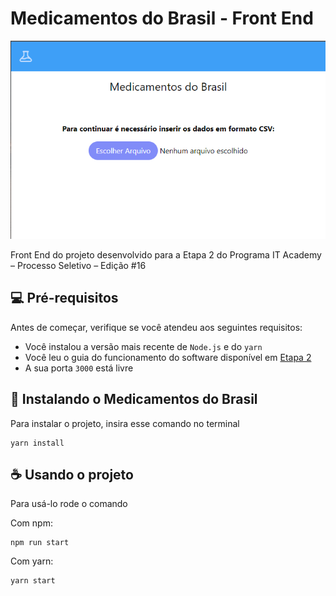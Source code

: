 # Medicamentos do Brasil - Front End

<img src="./public/tela-inicial.png" alt="tela inicial">

Front End do projeto desenvolvido para a 
Etapa 2 do Programa IT Academy – Processo Seletivo – Edição #16


## 💻 Pré-requisitos

Antes de começar, verifique se você atendeu aos seguintes requisitos:

* Você instalou a versão mais recente de `Node.js` e do `yarn`
* Você leu o guia do funcionamento do software disponível em <a href="../Etapa 2.pdf">Etapa 2</a>
* A sua porta `3000` está livre


## 🚀 Instalando o Medicamentos do Brasil

Para instalar o projeto, insira esse comando no terminal
```
yarn install
```

## ☕ Usando o projeto

Para usá-lo rode o comando

Com npm:

```
npm run start
```

Com yarn:

```
yarn start
```